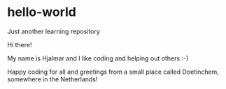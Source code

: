 # hello-world
Just another learning repository

Hi there!

My name is Hjalmar and I like coding and helping out others :-)

Happy coding for all and greetings from a small place called Doetinchem, somewhere in the Netherlands!
